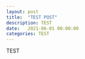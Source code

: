 ```yaml
---
layout: post
title:  "TEST POST"
description: TEST
date:   2021-06-01 00:00:00
categories: TEST
---
```

TEST
